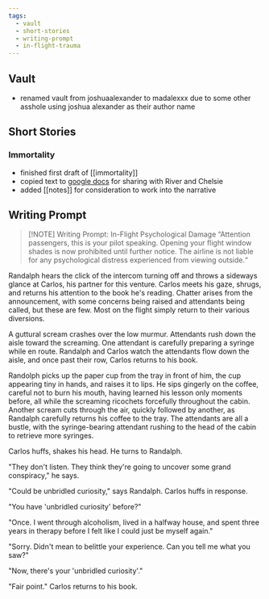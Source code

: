 ```yaml
---
tags:
  - vault
  - short-stories
  - writing-prompt
  - in-flight-trauma
---
```

## Vault
- renamed vault from joshuaalexander to madalexxx due to some other asshole using joshua alexander as their author name
## Short Stories
### Immortality
- finished first draft of [[immortality]] 
- copied text to [google docs](https://docs.google.com/document/d/1_Jhux5efmFcJJj-B77AjgRRU10ZPuLDZcOsVMPdocGA/edit?usp=sharing) for sharing with River and Chelsie
- added [[notes]] for consideration to work into the narrative
## Writing Prompt

> [!NOTE] Writing Prompt: In-Flight Psychological Damage
> “Attention passengers, this is your pilot speaking. Opening your flight window shades is now prohibited until further notice. The airline is not liable for any psychological distress experienced from viewing outside.“

Randalph hears the click of the intercom turning off and throws a sideways glance at Carlos, his partner for this venture. Carlos meets his gaze, shrugs, and returns his attention to the book he's reading. Chatter arises from the announcement, with some concerns being raised and attendants being called, but these are few. Most on the flight simply return to their various diversions.

A guttural scream crashes over the low murmur. Attendants rush down the aisle toward the screaming. One attendant is carefully preparing a syringe while en route. Randalph and Carlos watch the attendants flow down the aisle, and once past their row, Carlos returns to his book.

Randolph picks up the paper cup from the tray in front of him, the cup appearing tiny in hands, and raises it to lips. He sips gingerly on the coffee, careful not to burn his mouth, having learned his lesson only moments before, all while the screaming ricochets forcefully throughout the cabin. Another scream cuts through the air, quickly followed by another, as Randalph carefully returns his coffee to the tray. The attendants are all a bustle, with the syringe-bearing attendant rushing to the head of the cabin to retrieve more syringes.

Carlos huffs, shakes his head. He turns to Randalph.

"They don't listen. They think they're going to uncover some grand conspiracy," he says.

"Could be unbridled curiosity," says Randalph. Carlos huffs in response.

"You have 'unbridled curiosity' before?"

"Once. I went through alcoholism, lived in a halfway house, and spent three years in therapy before I felt like I could just be myself again."

"Sorry. Didn't mean to belittle your experience. Can you tell me what you saw?"

"Now, there's your 'unbridled curiosity'."

"Fair point." Carlos returns to his book.